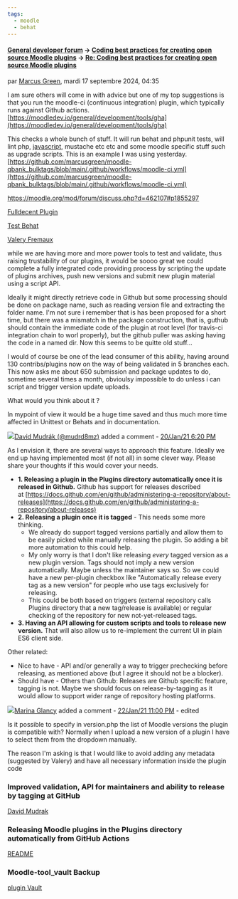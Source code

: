 ```yaml
---
tags:
  - moodle
  - behat
---
```

#### [General developer forum](https://moodle.org/mod/forum/view.php?id=55) -> [Coding best practices for creating open source Moodle plugins](https://moodle.org/mod/forum/discuss.php?d=462107) -> [Re: Coding best practices for creating open source Moodle plugins](https://moodle.org/mod/forum/discuss.php?d=462107#p1855297)

par [Marcus Green](https://moodle.org/user/view.php?id=2246&course=5), mardi 17 septembre 2024, 04:35

I am sure others will come in with advice but one of my top suggestions is that you run the moodle-ci (continuous integration) plugin, which typically runs against Github actions.  
[https://moodledev.io/general/development/tools/gha](https://moodledev.io/general/development/tools/gha)  
  
This checks a whole bunch of stuff. It will run behat and phpunit tests, will lint php, [javascript](https://moodle.org/mod/glossary/showentry.php?eid=25&displayformat=dictionary "Glossary of common terms : Javascript"), mustache etc etc and some moodle specific stuff such as upgrade scripts. This is an example I was using yesterday.  
[https://github.com/marcusgreen/moodle-qbank_bulktags/blob/main/.github/workflows/moodle-ci.yml](https://github.com/marcusgreen/moodle-qbank_bulktags/blob/main/.github/workflows/moodle-ci.yml)

https://moodle.org/mod/forum/discuss.php?d=462107#p1855297

[Fulldecent Plugin](https://github.com/fulldecent/moodle-enrol_course_tokens)

[Test Behat](https://tracker.moodle.org/browse/MDL-75081)

[Valery Fremaux ](https://tracker.moodle.org/browse/MDLSITE-4781)

while we are having more and more power tools to test and validate, thus raising trustability of our plugins, it would be soooo great we could complete a fully integrated code providing process by scripting the update of plugins archives, push new versions and submit new plugin material using a script API.

Ideally it might directly retrieve code in Github but some processing should be done on package name, such as reading version file and extracting the folder name. I'm not sure i remember that is has been proposed for a short time, but there was a mismatch in the package construction, that is, guthub should contain the immediate code of the plugin at root level (for travis-ci integration chain to worl properly), but the github puller was asking having the code in a named dir. Now this seems to be quitte old stuff...

I would of course be one of the lead consumer of this ability, having around 130 contribs/plugins now on the way of being validated in 5 branches each. This now asks me about 650 submission and package updates to do, sometime several times a month, obvioulsy impossible to do unless i can script and trigger version update uploads.

What would you think about it ?

In mypoint of view it would be a huge time saved and thus much more time affected in Unittest or Behats and in documentation.

[![](https://tracker.moodle.org/secure/useravatar?size=xsmall&ownerId=mudrd8mz&avatarId=22398)David Mudrák (@mudrd8mz)](https://tracker.moodle.org/secure/ViewProfile.jspa?name=mudrd8mz) added a comment - [20/Jan/21 6:20 PM](https://tracker.moodle.org/browse/MDLSITE-4781?focusedId=835615&page=com.atlassian.jira.plugin.system.issuetabpanels:comment-tabpanel#comment-835615)

As I envision it, there are several ways to approach this feature. Ideally we end up having implemented most (if not all) in some clever way. Please share your thoughts if this would cover your needs.

- **1. Releasing a plugin in the Plugins directory automatically once it is released in Github.** Github has support for releases described at [https://docs.github.com/en/github/administering-a-repository/about-releases](https://docs.github.com/en/github/administering-a-repository/about-releases)
- **2. Releasing a plugin once it is tagged** - This needs some more thinking.
    - We already do support tagged versions partially and allow them to be easily picked while manually releasing the plugin. So adding a bit more automation to this could help.
    - My only worry is that I don't like releasing _every_ tagged version as a new plugin version. Tags should not imply a new version automatically. Maybe unless the maintainer says so. So we could have a new per-plugin checkbox like "Automatically release every tag as a new version" for people who use tags exclusively for releasing.
    - This could be both based on triggers (external repository calls Plugins directory that a new tag/release is available) or regular checking of the repository for new not-yet-released tags.
- **3. Having an API allowing for custom scripts and tools to release new version.** That will also allow us to re-implement the current UI in plain ES6 client side.

Other related:

- Nice to have - API and/or generally a way to trigger prechecking before releasing, as mentioned above (but I agree it should not be a blocker).
- Should have - Others than Github: Releases are Github specific feature, tagging is not. Maybe we should focus on release-by-tagging as it would allow to support wider range of repository hosting platforms.

[![](https://tracker.moodle.org/secure/useravatar?size=xsmall&ownerId=marina&avatarId=25763)Marina Glancy](https://tracker.moodle.org/secure/ViewProfile.jspa?name=marina) added a comment - [22/Jan/21 11:00 PM](https://tracker.moodle.org/browse/MDLSITE-4781?focusedId=836044&page=com.atlassian.jira.plugin.system.issuetabpanels:comment-tabpanel#comment-836044) - edited

Is it possible to specify in version.php the list of Moodle versions the plugin is compatible with? Normally when I upload a new version of a plugin I have to select them from the dropdown manually.

The reason I'm asking is that I would like to avoid adding any metadata (suggested by Valery) and have all necessary information inside the plugin code

### Improved validation, API for maintainers and ability to release by tagging at GitHub
[David Mudrak](https://moodle.org/mod/forum/discuss.php?d=423251)
### Releasing Moodle plugins in the Plugins directory automatically from GitHub Actions
[README](https://github.com/moodlehq/moodle-plugin-release)

### Moodle-tool_vault  Backup
[plugin Vault ](https://github.com/lmscloud-io/moodle-tool_vault/blob/main/README.md)
